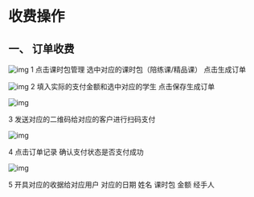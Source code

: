 

#                                                    收费操作

## 一、 订单收费

![img](https://bulaoss.oss-cn-qingdao.aliyuncs.com/prod/PicGo/wpshiR1hQ.jpg)
1 点击课时包管理 选中对应的课时包（陪练课/精品课）  点击生成订单

![img](https://bulaoss.oss-cn-qingdao.aliyuncs.com/prod/PicGo/wpsFOHYJj.jpg)
2 填入实际的支付金额和选中对应的学生 点击保存生成订单

![img](https://bulaoss.oss-cn-qingdao.aliyuncs.com/prod/PicGo/wpsVt2c5o.jpg)

3 发送对应的二维码给对应的客户进行扫码支付

![img](https://bulaoss.oss-cn-qingdao.aliyuncs.com/prod/PicGo/wps3SsMv0.jpg)

4 点击订单记录  确认支付状态是否支付成功

![img](https://bulaoss.oss-cn-qingdao.aliyuncs.com/prod/PicGo/wpsSFuTZ8.jpg)



5 开具对应的收据给对应用户 对应的日期 姓名 课时包 金额 经手人
